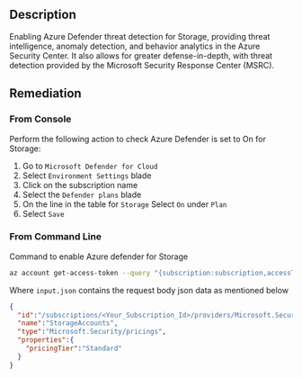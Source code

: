## Description

Enabling Azure Defender threat detection for Storage, providing threat intelligence, anomaly detection, and behavior analytics in the Azure Security Center.
It also allows for greater defense-in-depth, with threat detection provided by the Microsoft Security Response Center (MSRC).

## Remediation

### From Console

Perform the following action to check Azure Defender is set to On for Storage:

1. Go to `Microsoft Defender for Cloud`
2. Select `Environment Settings` blade
3. Click on the subscription name
4. Select the `Defender plans` blade
5. On the line in the table for `Storage` Select `On` under `Plan`
6. Select `Save`

### From Command Line

Command to enable Azure defender for Storage

```bash
az account get-access-token --query "{subscription:subscription,accessToken:accessToken}" --out tsv | xargs -L1 bash -c 'curl -X PUT -H "Authorization: Bearer $1" -H "Content-Type: application/json" https://management.azure.com/subscriptions/$0/providers/Microsoft.Security/pr icings/StorageAccounts?api-version=2018-06-01 -d@"input.json"'
```

Where `input.json` contains the request body json data as mentioned below

```json
{
  "id":"/subscriptions/<Your_Subscription_Id>/providers/Microsoft.Security/pricings/StorageAccounts",
  "name":"StorageAccounts",
  "type":"Microsoft.Security/pricings",
  "properties":{
    "pricingTier":"Standard"
  }
}
```
